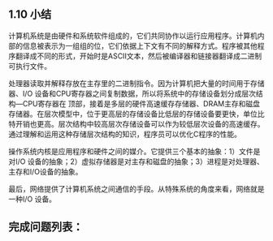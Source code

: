 ## 1.10 小结
计算机系统是由硬件和系统软件组成的，它们共同协作以运行应用程序。计算机内部的信息被表示为一组组的位，它们依据上下文有不同的解释方式。程序被其他程序翻译成不同的形式，开始时是ASCII文本，然后被编译器和链接器翻译成二进制可执行文件。  

处理器读取并解释存放在主存里的二进制指令。因为计算机把大量的时间用于存储器、I/O
设备和CPU寄存器之间复制数据，所以将系统中的存储设备划分成层次结构—CPU寄存器在
顶部，接着是多层的硬件高速缓存存储器、DRAM主存和磁盘存储器。在层次模型中，位于更高层的存储设备比低层的存储设备要更快，单位比特开销也更高。层次结构中较高层次存储设备可以作为较低层次设备的高速缓存。通过理解和运用这种存储层次结构的知识，程序员可以优化C程序的性能。  

操作系统内核是应用程序和硬件之间的媒介。它提供三个基本的抽象：1）文件是对I/O
设备的抽象；2）虚拟存储器是对主存和磁盘的抽象；3）进程是对处理器、主存和I/O设备的抽象。  

最后，网络提供了计算机系统之间通信的手段。从特殊系统的角度来看，网络就是一种I/O
设备。

## 完成问题列表：

